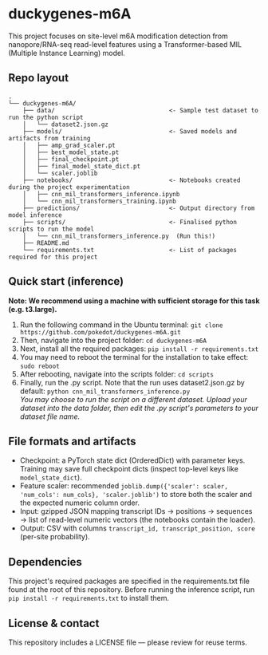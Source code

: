 # duckygenes-m6A
This project focuses on site-level m6A modification detection from nanopore/RNA-seq read-level features using a Transformer-based MIL (Multiple Instance Learning) model.

## Repo layout
```
.
└── duckygenes-m6A/
    ├── data/                                <- Sample test dataset to run the python script
    │   └── dataset2.json.gz  
    ├── models/                              <- Saved models and artifacts from training
    │   ├── amp_grad_scaler.pt
    │   ├── best_model_state.pt
    │   ├── final_checkpoint.pt
    │   ├── final_model_state_dict.pt
    │   └── scaler.joblib
    ├── notebooks/                           <- Notebooks created during the project experimentation
    │   ├── cnn_mil_transformers_inference.ipynb
    │   └── cnn_mil_transformers_training.ipynb
    ├── predictions/                         <- Output directory from model inference
    ├── scripts/                             <- Finalised python scripts to run the model
    │   └── cnn_mil_transformers_inference.py  (Run this!)
    ├── README.md
    └── requirements.txt                     <- List of packages required for this project
```

## Quick start (inference)

**Note: We recommend using a machine with sufficient storage for this task (e.g. t3.large).**
1. Run the following command in the Ubuntu terminal: `git clone https://github.com/pokedot/duckygenes-m6A.git`
2. Then, navigate into the project folder: `cd duckygenes-m6A`
3. Next, install all the required packages: `pip install -r requirements.txt`
4. You may need to reboot the terminal for the installation to take effect: `sudo reboot`
5. After rebooting, navigate into the scripts folder: `cd scripts`
6. Finally, run the .py script. Note that the run uses dataset2.json.gz by default: `python cnn_mil_transformers_inference.py`<br>
*You may choose to run the script on a different dataset. Upload your dataset into the data folder, then edit the .py script's parameters to your dataset file name.*

## File formats and artifacts

- Checkpoint: a PyTorch state dict (OrderedDict) with parameter keys. Training may save full checkpoint dicts (inspect top-level keys like `model_state_dict`).
- Feature scaler: recommended `joblib.dump({'scaler': scaler, 'num_cols': num_cols}, 'scaler.joblib')` to store both the scaler and the expected numeric column order.
- Input: gzipped JSON mapping transcript IDs → positions → sequences → list of read-level numeric vectors (the notebooks contain the loader).
- Output: CSV with columns `transcript_id, transcript_position, score` (per-site probability).

## Dependencies
This project's required packages are specified in the requirements.txt file found at the root of this repository. Before running the inference script, run `pip install -r requirements.txt` to install them.

## License & contact
This repository includes a LICENSE file — please review for reuse terms.
